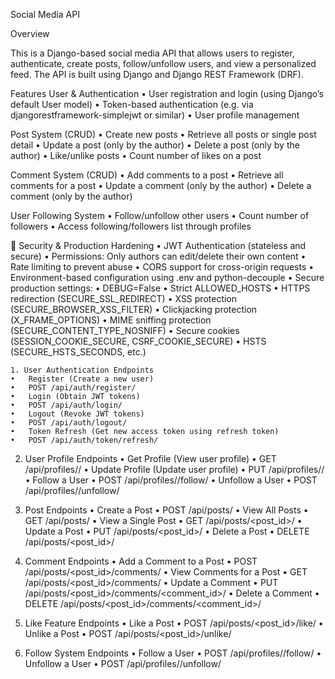 Social Media API

Overview

This is a Django-based social media API that allows users to register, authenticate, create posts, follow/unfollow users, and view a personalized feed. The API is built using Django and Django REST Framework (DRF).

Features
 User & Authentication
	•	User registration and login (using Django’s default User model)
	•	Token-based authentication (e.g. via djangorestframework-simplejwt or similar)
	•	User profile management

 Post System (CRUD)
	•	Create new posts
	•	Retrieve all posts or single post detail
	•	Update a post (only by the author)
	•	Delete a post (only by the author)
	•	Like/unlike posts
	•	Count number of likes on a post

 Comment System (CRUD)
	•	Add comments to a post
	•	Retrieve all comments for a post
	•	Update a comment (only by the author)
	•	Delete a comment (only by the author)

 User Following System
	•	Follow/unfollow other users
	•	Count number of followers
	•	Access following/followers list through   profiles


 🔐 Security & Production Hardening
	•	JWT Authentication (stateless and secure)
	•	Permissions: Only authors can edit/delete their own content
	•	Rate limiting to prevent abuse
	•	CORS support for cross-origin requests
	•	Environment-based configuration using .env and python-decouple
	•	Secure production settings:
	•	DEBUG=False
	•	Strict ALLOWED_HOSTS
	•	HTTPS redirection (SECURE_SSL_REDIRECT)
	•	XSS protection (SECURE_BROWSER_XSS_FILTER)
	•	Clickjacking protection (X_FRAME_OPTIONS)
	•	MIME sniffing protection (SECURE_CONTENT_TYPE_NOSNIFF)
	•	Secure cookies (SESSION_COOKIE_SECURE, CSRF_COOKIE_SECURE)
	•	HSTS (SECURE_HSTS_SECONDS, etc.)   




	1. User Authentication Endpoints
	•	Register (Create a new user)
	•	POST /api/auth/register/
	•	Login (Obtain JWT tokens)
	•	POST /api/auth/login/
	•	Logout (Revoke JWT tokens)
	•	POST /api/auth/logout/
	•	Token Refresh (Get new access token using refresh token)
	•	POST /api/auth/token/refresh/

2. User Profile Endpoints
	•	Get Profile (View user profile)
	•	GET /api/profiles/<username>/
	•	Update Profile (Update user profile)
	•	PUT /api/profiles/<username>/
	•	Follow a User
	•	POST /api/profiles/<username>/follow/
	•	Unfollow a User
	•	POST /api/profiles/<username>/unfollow/

3. Post Endpoints
	•	Create a Post
	•	POST /api/posts/
	•	View All Posts
	•	GET /api/posts/
	•	View a Single Post
	•	GET /api/posts/<post_id>/
	•	Update a Post
	•	PUT /api/posts/<post_id>/
	•	Delete a Post
	•	DELETE /api/posts/<post_id>/

4. Comment Endpoints
	•	Add a Comment to a Post
	•	POST /api/posts/<post_id>/comments/
	•	View Comments for a Post
	•	GET /api/posts/<post_id>/comments/
	•	Update a Comment
	•	PUT /api/posts/<post_id>/comments/<comment_id>/
	•	Delete a Comment
	•	DELETE /api/posts/<post_id>/comments/<comment_id>/

5. Like Feature Endpoints
	•	Like a Post
	•	POST /api/posts/<post_id>/like/
	•	Unlike a Post
	•	POST /api/posts/<post_id>/unlike/

6. Follow System Endpoints
	•	Follow a User
	•	POST /api/profiles/<username>/follow/
	•	Unfollow a User
	•	POST /api/profiles/<username>/unfollow/